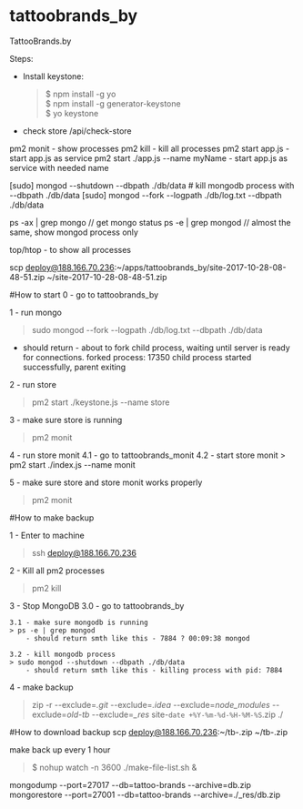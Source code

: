 # tattoobrands_by
TattooBrands.by

Steps:

- Install keystone:
    >$ npm install -g yo \
    $ npm install -g generator-keystone \
    $ yo keystone

- check store
/api/check-store

pm2 monit - show processes
pm2 kill - kill all processes
pm2 start app.js - start app.js as service
pm2 start ./app.js --name myName - start app.js as service with needed name

[sudo] mongod --shutdown --dbpath ./db/data # kill mongodb process with --dbpath ./db/data
[sudo] mongod --fork --logpath ./db/log.txt --dbpath ./db/data

ps -ax | grep mongo // get mongo status
ps -e | grep mongod // almost the same, show mongod process only

top/htop - to show all processes

scp deploy@188.166.70.236:~/apps/tattoobrands_by/site-2017-10-28-08-48-51.zip ~/site-2017-10-28-08-48-51.zip

#How to start
0 - go to tattoobrands_by

1 - run mongo

> sudo mongod --fork --logpath ./db/log.txt --dbpath ./db/data
- should return - about to fork child process, waiting until server is ready for connections.
                  forked process: 17350
                  child process started successfully, parent exiting

2 - run store
> pm2 start ./keystone.js --name store

3 - make sure store is running
> pm2 monit

4 - run store monit
    4.1 - go to tattoobrands_monit
    4.2 - start store monit
    > pm2 start ./index.js --name monit

5 - make sure store and store monit works properly
> pm2 monit


#How to make backup

1 - Enter to machine
> ssh deploy@188.166.70.236

2 - Kill all pm2 processes
> pm2 kill

3 - Stop MongoDB
    3.0 - go to tattoobrands_by

    3.1 - make sure mongodb is running
    > ps -e | grep mongod
        - should return smth like this - 7884 ? 00:09:38 mongod

    3.2 - kill mongodb process
    > sudo mongod --shutdown --dbpath ./db/data
        - should return smth like this - killing process with pid: 7884

4 - make backup
> zip -r --exclude=*.git* --exclude=*.idea* --exclude=*node_modules* --exclude=*old-tb* --exclude=*_res* site-`date +%Y-%m-%d-%H-%M-%S`.zip ./

#How to download backup
scp deploy@188.166.70.236:~/tb-<date>.zip ~/tb-<date>.zip

make back up every 1 hour
> $ nohup watch -n 3600 ./make-file-list.sh &

mongodump --port=27017 --db=tattoo-brands --archive=db.zip
mongorestore --port=27001 --db=tattoo-brands --archive=./_res/db.zip
